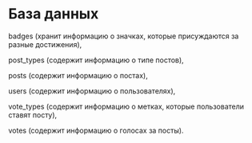 # База данных

badges (хранит информацию о значках, которые присуждаются за разные достижения),

post_types (содержит информацию о типе постов),

posts (содержит информацию о постах),

users (содержит информацию о пользователях),

vote_types (содержит информацию о метках, которые пользователи ставят посту),

votes (cодержит информацию о голосах за посты).
